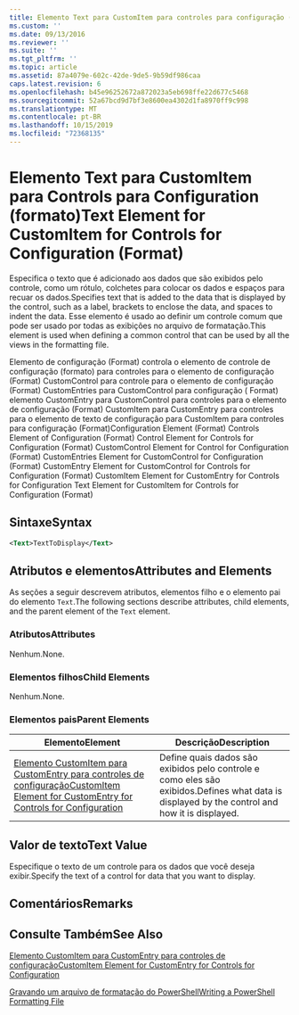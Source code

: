 ```yaml
---
title: Elemento Text para CustomItem para controles para configuração (Format) | Microsoft Docs
ms.custom: ''
ms.date: 09/13/2016
ms.reviewer: ''
ms.suite: ''
ms.tgt_pltfrm: ''
ms.topic: article
ms.assetid: 87a4079e-602c-42de-9de5-9b59df986caa
caps.latest.revision: 6
ms.openlocfilehash: b45e96252672a872023a5eb698ffe22d677c5468
ms.sourcegitcommit: 52a67bcd9d7bf3e8600ea4302d1fa8970ff9c998
ms.translationtype: MT
ms.contentlocale: pt-BR
ms.lasthandoff: 10/15/2019
ms.locfileid: "72368135"
---
```

# <a name="text-element-for-customitem-for-controls-for-configuration-format"></a><span data-ttu-id="04de6-102">Elemento Text para CustomItem para Controls para Configuration (formato)</span><span class="sxs-lookup"><span data-stu-id="04de6-102">Text Element for CustomItem for Controls for Configuration (Format)</span></span>

<span data-ttu-id="04de6-103">Especifica o texto que é adicionado aos dados que são exibidos pelo controle, como um rótulo, colchetes para colocar os dados e espaços para recuar os dados.</span><span class="sxs-lookup"><span data-stu-id="04de6-103">Specifies text that is added to the data that is displayed by the control, such as a label, brackets to enclose the data, and spaces to indent the data.</span></span> <span data-ttu-id="04de6-104">Esse elemento é usado ao definir um controle comum que pode ser usado por todas as exibições no arquivo de formatação.</span><span class="sxs-lookup"><span data-stu-id="04de6-104">This element is used when defining a common control that can be used by all the views in the formatting file.</span></span>

<span data-ttu-id="04de6-105">Elemento de configuração (Format) controla o elemento de controle de configuração (formato) para controles para o elemento de configuração (Format) CustomControl para controle para o elemento de configuração (Format) CustomEntries para CustomControl para configuração ( Format) elemento CustomEntry para CustomControl para controles para o elemento de configuração (Format) CustomItem para CustomEntry para controles para o elemento de texto de configuração para CustomItem para controles para configuração (Format)</span><span class="sxs-lookup"><span data-stu-id="04de6-105">Configuration Element (Format) Controls Element of Configuration (Format) Control Element for Controls for Configuration (Format) CustomControl Element for Control for Configuration (Format) CustomEntries Element for CustomControl for Configuration (Format) CustomEntry Element for CustomControl for Controls for Configuration (Format) CustomItem Element for CustomEntry for Controls for Configuration Text Element for CustomItem for Controls for Configuration (Format)</span></span>

## <a name="syntax"></a><span data-ttu-id="04de6-106">Sintaxe</span><span class="sxs-lookup"><span data-stu-id="04de6-106">Syntax</span></span>

```xml
<Text>TextToDisplay</Text>
```

## <a name="attributes-and-elements"></a><span data-ttu-id="04de6-107">Atributos e elementos</span><span class="sxs-lookup"><span data-stu-id="04de6-107">Attributes and Elements</span></span>

<span data-ttu-id="04de6-108">As seções a seguir descrevem atributos, elementos filho e o elemento pai do elemento `Text`.</span><span class="sxs-lookup"><span data-stu-id="04de6-108">The following sections describe attributes, child elements, and the parent element of the `Text` element.</span></span>

### <a name="attributes"></a><span data-ttu-id="04de6-109">Atributos</span><span class="sxs-lookup"><span data-stu-id="04de6-109">Attributes</span></span>

<span data-ttu-id="04de6-110">Nenhum.</span><span class="sxs-lookup"><span data-stu-id="04de6-110">None.</span></span>

### <a name="child-elements"></a><span data-ttu-id="04de6-111">Elementos filhos</span><span class="sxs-lookup"><span data-stu-id="04de6-111">Child Elements</span></span>

<span data-ttu-id="04de6-112">Nenhum.</span><span class="sxs-lookup"><span data-stu-id="04de6-112">None.</span></span>

### <a name="parent-elements"></a><span data-ttu-id="04de6-113">Elementos pais</span><span class="sxs-lookup"><span data-stu-id="04de6-113">Parent Elements</span></span>

|<span data-ttu-id="04de6-114">Elemento</span><span class="sxs-lookup"><span data-stu-id="04de6-114">Element</span></span>|<span data-ttu-id="04de6-115">Descrição</span><span class="sxs-lookup"><span data-stu-id="04de6-115">Description</span></span>|
|-------------|-----------------|
|[<span data-ttu-id="04de6-116">Elemento CustomItem para CustomEntry para controles de configuração</span><span class="sxs-lookup"><span data-stu-id="04de6-116">CustomItem Element for CustomEntry for Controls for Configuration</span></span>](./customitem-element-for-customentry-for-controls-for-configuration-format.md)|<span data-ttu-id="04de6-117">Define quais dados são exibidos pelo controle e como eles são exibidos.</span><span class="sxs-lookup"><span data-stu-id="04de6-117">Defines what data is displayed by the control and how it is displayed.</span></span>|

## <a name="text-value"></a><span data-ttu-id="04de6-118">Valor de texto</span><span class="sxs-lookup"><span data-stu-id="04de6-118">Text Value</span></span>

<span data-ttu-id="04de6-119">Especifique o texto de um controle para os dados que você deseja exibir.</span><span class="sxs-lookup"><span data-stu-id="04de6-119">Specify the text of a control for data that you want to display.</span></span>

## <a name="remarks"></a><span data-ttu-id="04de6-120">Comentários</span><span class="sxs-lookup"><span data-stu-id="04de6-120">Remarks</span></span>

## <a name="see-also"></a><span data-ttu-id="04de6-121">Consulte Também</span><span class="sxs-lookup"><span data-stu-id="04de6-121">See Also</span></span>

[<span data-ttu-id="04de6-122">Elemento CustomItem para CustomEntry para controles de configuração</span><span class="sxs-lookup"><span data-stu-id="04de6-122">CustomItem Element for CustomEntry for Controls for Configuration</span></span>](./customitem-element-for-customentry-for-controls-for-configuration-format.md)

[<span data-ttu-id="04de6-123">Gravando um arquivo de formatação do PowerShell</span><span class="sxs-lookup"><span data-stu-id="04de6-123">Writing a PowerShell Formatting File</span></span>](./writing-a-powershell-formatting-file.md)
